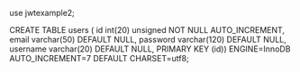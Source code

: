 use jwtexample2;

CREATE TABLE users ( id int(20) unsigned NOT NULL AUTO_INCREMENT, email varchar(50) DEFAULT NULL, password varchar(120) DEFAULT NULL, username varchar(20) DEFAULT NULL, PRIMARY KEY (id)) ENGINE=InnoDB AUTO_INCREMENT=7 DEFAULT CHARSET=utf8;